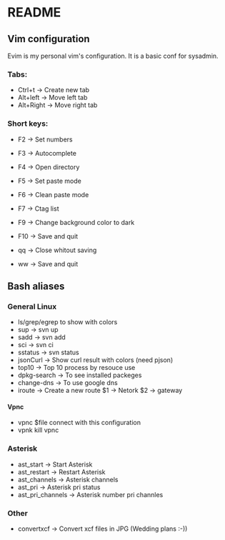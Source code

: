 # README

## Vim configuration



Evim is my personal vim's configuration. It is a basic conf for sysadmin.

### Tabs:

- Ctrl+t -> Create new tab
- Alt+left -> Move left tab
- Alt+Right -> Move right tab

### Short keys:

- F2 -> Set numbers
- F3 -> Autocomplete
- F4 -> Open directory
- F5 -> Set paste mode
- F6 -> Clean paste mode
- F7 -> Ctag list
- F9 -> Change background color to dark
- F10 -> Save and quit

- qq -> Close whitout saving
- ww -> Save and quit


## Bash aliases


### General Linux

- ls/grep/egrep to show with colors
- sup ->  svn up
- sadd -> svn add
- sci ->  svn ci
- sstatus -> svn status
- jsonCurl -> Show curl result with colors (need pjson)
- top10 -> Top 10 process by resouce use
- dpkg-search -> To see installed packeges 
- change-dns -> To use google dns 
- iroute -> Create a new route $1 -> Netork $2 -> gateway

#### Vpnc

- vpnc $file connect with this configuration
- vpnk kill vpnc

### Asterisk

- ast_start -> Start Asterisk
- ast_restart -> Restart Asterisk
- ast_channels -> Asterisk channels
- ast_pri -> Asterisk pri status
- ast_pri_channels -> Asterisk number pri channles

### Other
- convertxcf -> Convert xcf files in JPG (Wedding plans :-))

